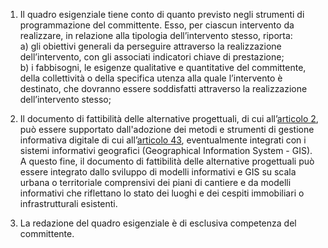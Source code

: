 1. Il quadro esigenziale tiene conto di quanto previsto negli strumenti di programmazione del committente. Esso, per ciascun intervento da realizzare, in relazione alla tipologia dell’intervento stesso, riporta:<br>a) gli obiettivi generali da perseguire attraverso la realizzazione dell’intervento, con gli associati indicatori chiave di prestazione;<br>b) i fabbisogni, le esigenze qualitative e quantitative del committente, della collettività o della specifica utenza alla quale l’intervento è destinato, che dovranno essere soddisfatti attraverso la realizzazione dell’intervento stesso;

2. Il documento di fattibilità delle alternative progettuali, di cui all’[articolo 2](/allegato-1.7-articolo-2/2), può essere supportato dall'adozione dei metodi e strumenti di gestione informativa digitale di cui all’[articolo 43](/articolo-43/2), eventualmente integrati con i sistemi informativi geografici (Geographical Information System - GIS). A questo fine, il documento di fattibilità delle alternative progettuali può essere integrato dallo sviluppo di modelli informativi e GIS su scala urbana o territoriale comprensivi dei piani di cantiere e da modelli informativi che riflettano lo stato dei luoghi e dei cespiti immobiliari o infrastrutturali esistenti.

3. La redazione del quadro esigenziale è di esclusiva competenza del committente.